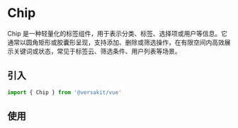 # Chip

Chip 是一种轻量化的标签组件，用于表示分类、标签、选择项或用户等信息。它通常以圆角矩形或胶囊形呈现，支持添加、删除或筛选操作，在有限空间内高效展示关键词或状态，常见于标签云、筛选条件、用户列表等场景。

## 引入

```typescript
import { Chip } from '@versakit/vue'
```

## 使用

<demo vue="./example/index.vue" />
